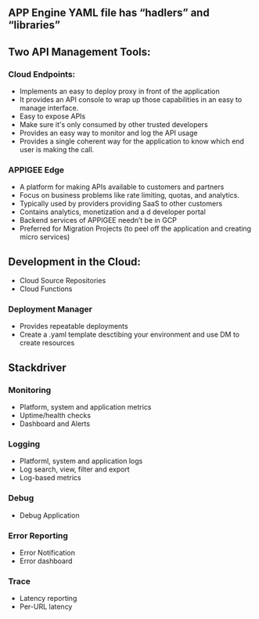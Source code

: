 ## APP Engine YAML file has “hadlers” and “libraries”
## Two API Management Tools:
### Cloud Endpoints:
- Implements an easy to deploy proxy in front of the application
- It provides an API console to wrap up those capabilities in an easy to manage interface.
- Easy to expose APIs
- Make sure it's only consumed by other trusted developers
- Provides an easy way to monitor and log the API usage
- Provides a single coherent way for the application to know which end user is making the call.

### APPIGEE Edge
- A platform for making APIs available to customers and partners
- Focus on business problems like rate limiting, quotas, and analytics.
- Typically used by providers providing SaaS to other customers
- Contains analytics, monetization and a d developer portal
- Backend services of APPIGEE needn’t be in GCP
- Preferred for Migration Projects (to peel off the application and creating micro services)

## Development in the Cloud:
- Cloud Source Repositories
- Cloud Functions
### Deployment Manager
- Provides repeatable deployments
- Create a .yaml template desctibing your environment and use DM to create resources

## Stackdriver
### Monitoring
- Platform, system and application metrics
- Uptime/health checks
- Dashboard and Alerts
### Logging
- Platforml, system and application logs
- Log search, view, filter and export
- Log-based metrics
### Debug
- Debug Application
### Error Reporting
- Error Notification
- Error dashboard
### Trace
- Latency reporting
- Per-URL latency
